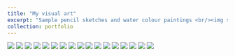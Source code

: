 ```yaml
---
title: "My visual art"
excerpt: "Sample pencil sketches and water colour paintings <br/><img src='/images/cell-.jpg'>"
collection: portfolio
---
```


<img src='/images/iceland-.jpg'>
<img src='/images/nothern-.jpg'>
<img src='/images/barbados-.jpg'>
<img src='/images/jasper-.jpg'>
<img src='/images/arizona-.jpg'>
<img src='/images/socdis-.jpg'>
<img src='/images/mount-.jpg'>
<img src='/images/cell-.jpg'>
<img src='/images/intertwine-.jpg'>
<img src='/images/cabin-.jpg'>
<img src='/images/scifi-.jpg'>
<img src='/images/spy-.jpg'>
<img src='/images/pesh-.jpg'>
<img src='/images/bengali-.jpg'>
<img src='/images/snapchat-.jpg'>
<img src='/images/dino1-.jpg'>
<img src='/images/dino2-.jpg'>

